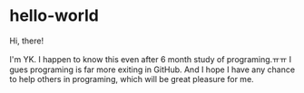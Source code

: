 # hello-world

Hi, there!

I'm YK. I happen to know this even after 6 month study of programing.ㅠㅠ
I gues programing is far more exiting in GitHub.
And I hope I have any chance to help others in programing, which will be great pleasure for me.
